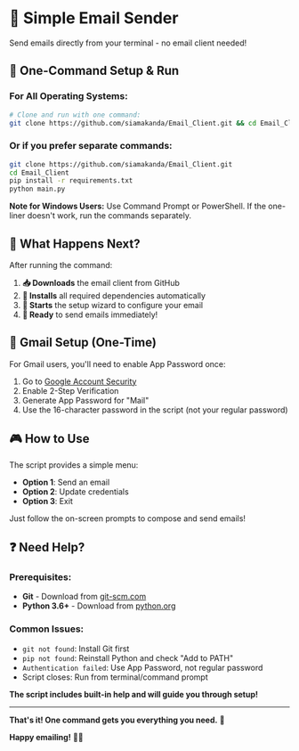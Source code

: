 # 📧 Simple Email Sender

Send emails directly from your terminal - no email client needed!

## 🚀 One-Command Setup & Run

### For All Operating Systems:

```bash
# Clone and run with one command:
git clone https://github.com/siamakanda/Email_Client.git && cd Email_Client && pip install -r requirements.txt && python main.py
```

### Or if you prefer separate commands:

```bash
git clone https://github.com/siamakanda/Email_Client.git
cd Email_Client
pip install -r requirements.txt
python main.py
```

**Note for Windows Users:** Use Command Prompt or PowerShell. If the one-liner doesn't work, run the commands separately.

## 🎯 What Happens Next?

After running the command:

1. **📥 Downloads** the email client from GitHub
2. **🔧 Installs** all required dependencies automatically  
3. **🔄 Starts** the setup wizard to configure your email
4. **📧 Ready** to send emails immediately!

## 🔧 Gmail Setup (One-Time)

For Gmail users, you'll need to enable App Password once:
1. Go to [Google Account Security](https://myaccount.google.com/security)
2. Enable 2-Step Verification
3. Generate App Password for "Mail"
4. Use the 16-character password in the script (not your regular password)

## 🎮 How to Use

The script provides a simple menu:
- **Option 1**: Send an email
- **Option 2**: Update credentials  
- **Option 3**: Exit

Just follow the on-screen prompts to compose and send emails!

## ❓ Need Help?

### Prerequisites:
- **Git** - Download from [git-scm.com](https://git-scm.com)
- **Python 3.6+** - Download from [python.org](https://python.org)

### Common Issues:
- `git not found`: Install Git first
- `pip not found`: Reinstall Python and check "Add to PATH"
- `Authentication failed`: Use App Password, not regular password
- Script closes: Run from terminal/command prompt

**The script includes built-in help and will guide you through setup!**

---

**That's it! One command gets you everything you need.** 🎉

**Happy emailing!** 📨✨